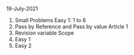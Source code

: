 19-July-2021

1. Small Problems Easy 1: 1 to 6
2. Pass by Reference and Pass by value Article 1
3. Revision variable Scope
4. Easy 1
5. Easy 2